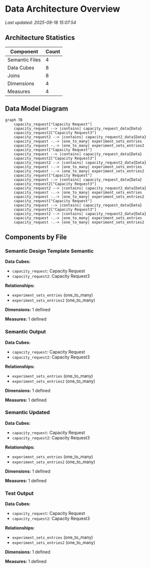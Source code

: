 # Data Architecture Overview

*Last updated: 2025-09-18 15:07:54*

## Architecture Statistics

| Component | Count |
|-----------|-------|
| Semantic Files | 4 |
| Data Cubes | 8 |
| Joins | 8 |
| Dimensions | 4 |
| Measures | 4 |

## Data Model Diagram

```mermaid
graph TB
    capacity_request["Capacity Request"]
    capacity_request --> |contains| capacity_request_data{Data}
    capacity_request2["Capacity Request3"]
    capacity_request2 --> |contains| capacity_request2_data{Data}
    capacity_request -.-> |one_to_many| experiment_sets_entries
    capacity_request -.-> |one_to_many| experiment_sets_entries2
    capacity_request["Capacity Request"]
    capacity_request --> |contains| capacity_request_data{Data}
    capacity_request2["Capacity Request3"]
    capacity_request2 --> |contains| capacity_request2_data{Data}
    capacity_request -.-> |one_to_many| experiment_sets_entries
    capacity_request -.-> |one_to_many| experiment_sets_entries2
    capacity_request["Capacity Request"]
    capacity_request --> |contains| capacity_request_data{Data}
    capacity_request2["Capacity Request3"]
    capacity_request2 --> |contains| capacity_request2_data{Data}
    capacity_request -.-> |one_to_many| experiment_sets_entries
    capacity_request -.-> |one_to_many| experiment_sets_entries2
    capacity_request["Capacity Request"]
    capacity_request --> |contains| capacity_request_data{Data}
    capacity_request2["Capacity Request3"]
    capacity_request2 --> |contains| capacity_request2_data{Data}
    capacity_request -.-> |one_to_many| experiment_sets_entries
    capacity_request -.-> |one_to_many| experiment_sets_entries2
```

## Components by File

### Semantic Design Template Semantic

**Data Cubes:**
- `capacity_request`: Capacity Request
- `capacity_request2`: Capacity Request3

**Relationships:**
- `experiment_sets_entries` (one_to_many)
- `experiment_sets_entries2` (one_to_many)

**Dimensions:** 1 defined

**Measures:** 1 defined

### Semantic Output

**Data Cubes:**
- `capacity_request`: Capacity Request
- `capacity_request2`: Capacity Request3

**Relationships:**
- `experiment_sets_entries` (one_to_many)
- `experiment_sets_entries2` (one_to_many)

**Dimensions:** 1 defined

**Measures:** 1 defined

### Semantic Updated

**Data Cubes:**
- `capacity_request`: Capacity Request
- `capacity_request2`: Capacity Request3

**Relationships:**
- `experiment_sets_entries` (one_to_many)
- `experiment_sets_entries2` (one_to_many)

**Dimensions:** 1 defined

**Measures:** 1 defined

### Test Output

**Data Cubes:**
- `capacity_request`: Capacity Request
- `capacity_request2`: Capacity Request3

**Relationships:**
- `experiment_sets_entries` (one_to_many)
- `experiment_sets_entries2` (one_to_many)

**Dimensions:** 1 defined

**Measures:** 1 defined
